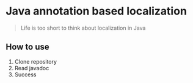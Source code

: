 # Java annotation based localization
> Life is too short to think about localization in Java

## How to use
1) Clone repository
2) Read javadoc
3) Success 
